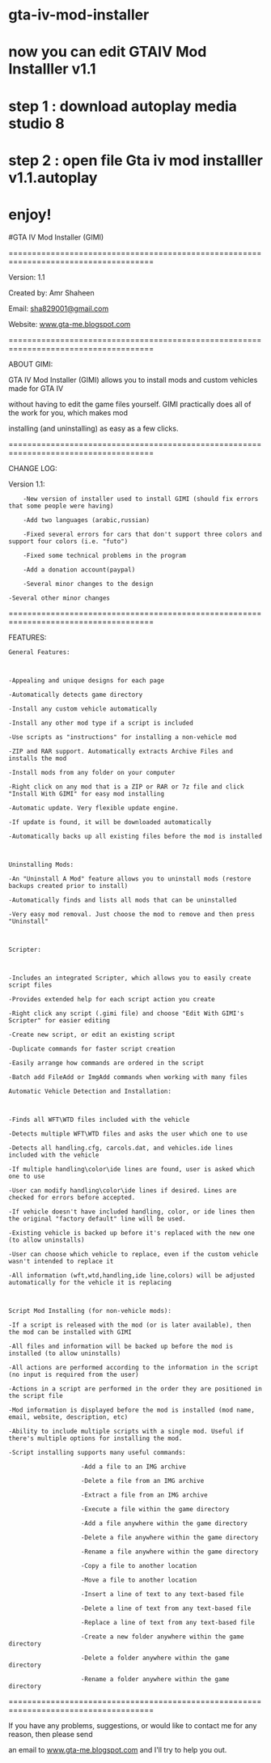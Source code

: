 # gta-iv-mod-installer

# now you can edit GTAIV Mod Installler v1.1 

# step 1 : download autoplay media studio 8 

# step 2 : open file Gta iv mod installler v1.1.autoplay

# enjoy!



#GTA IV Mod Installer  (GIMI)

=====================================================================================

Version:        1.1

Created by:     Amr Shaheen

Email:          sha829001@gmail.com

Website:        www.gta-me.blogspot.com

=====================================================================================

ABOUT GIMI:

GTA IV Mod Installer  (GIMI) allows you to install mods and custom vehicles made for GTA IV

without having to edit the game files yourself. GIMI practically does all of the work for you, which makes mod 

installing (and uninstalling) as easy as a few clicks.

=====================================================================================

CHANGE LOG:

Version 1.1:

        -New version of installer used to install GIMI (should fix errors that some people were having)

        -Add two languages (arabic,russian)

        -Fixed several errors for cars that don't support three colors and support four colors (i.e. "futo")

        -Fixed some technical problems in the program 

        -Add a donation account(paypal)

        -Several minor changes to the design

	-Several other minor changes

=====================================================================================

FEATURES:

	General Features:

	

	-Appealing and unique designs for each page

	-Automatically detects game directory

	-Install any custom vehicle automatically

	-Install any other mod type if a script is included

	-Use scripts as "instructions" for installing a non-vehicle mod

	-ZIP and RAR support. Automatically extracts Archive Files and installs the mod

	-Install mods from any folder on your computer

	-Right click on any mod that is a ZIP or RAR or 7z file and click "Install With GIMI" for easy mod installing

	-Automatic update. Very flexible update engine.

	-If update is found, it will be downloaded automatically

	-Automatically backs up all existing files before the mod is installed

	

	Uninstalling Mods:

	-An "Uninstall A Mod" feature allows you to uninstall mods (restore backups created prior to install)

	-Automatically finds and lists all mods that can be uninstalled

	-Very easy mod removal. Just choose the mod to remove and then press "Uninstall"

	

	Scripter:

	

	-Includes an integrated Scripter, which allows you to easily create script files

	-Provides extended help for each script action you create

	-Right click any script (.gimi file) and choose "Edit With GIMI's Scripter" for easier editing

	-Create new script, or edit an existing script

	-Duplicate commands for faster script creation

	-Easily arrange how commands are ordered in the script

	-Batch add FileAdd or ImgAdd commands when working with many files

	Automatic Vehicle Detection and Installation:

	

	-Finds all WFT\WTD files included with the vehicle

	-Detects multiple WFT\WTD files and asks the user which one to use

	-Detects all handling.cfg, carcols.dat, and vehicles.ide lines included with the vehicle

	-If multiple handling\color\ide lines are found, user is asked which one to use

	-User can modify handling\color\ide lines if desired. Lines are checked for errors before accepted.

	-If vehicle doesn't have included handling, color, or ide lines then the original "factory default" line will be used.

	-Existing vehicle is backed up before it's replaced with the new one (to allow uninstalls)

	-User can choose which vehicle to replace, even if the custom vehicle wasn't intended to replace it

	-All information (wft,wtd,handling,ide line,colors) will be adjusted automatically for the vehicle it is replacing

	

	Script Mod Installing (for non-vehicle mods):

	-If a script is released with the mod (or is later available), then the mod can be installed with GIMI

	-All files and information will be backed up before the mod is installed (to allow uninstalls)

	-All actions are performed according to the information in the script (no input is required from the user)

	-Actions in a script are performed in the order they are positioned in the script file

	-Mod information is displayed before the mod is installed (mod name, email, website, description, etc)

	-Ability to include multiple scripts with a single mod. Useful if there's multiple options for installing the mod.

	-Script installing supports many useful commands:

						-Add a file to an IMG archive

						-Delete a file from an IMG archive

						-Extract a file from an IMG archive

						-Execute a file within the game directory

						-Add a file anywhere within the game directory

						-Delete a file anywhere within the game directory

						-Rename a file anywhere within the game directory

						-Copy a file to another location

						-Move a file to another location

						-Insert a line of text to any text-based file

						-Delete a line of text from any text-based file

						-Replace a line of text from any text-based file

						-Create a new folder anywhere within the game directory

						-Delete a folder anywhere within the game directory

						-Rename a folder anywhere within the game directory

=====================================================================================

If you have any problems, suggestions, or would like to contact me for any reason, then please send 

an email to www.gta-me.blogspot.com and I'll try to help you out.
